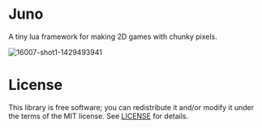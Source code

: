 # Juno
A tiny lua framework for making 2D games with chunky pixels.

![16007-shot1-1429493941](https://cloud.githubusercontent.com/assets/3920290/7380205/40f2b7e4-edf2-11e4-8ba1-3ed89c22aa9c.gif)

# License
This library is free software; you can redistribute it and/or modify it under
the terms of the MIT license. See [LICENSE](LICENSE) for details.
